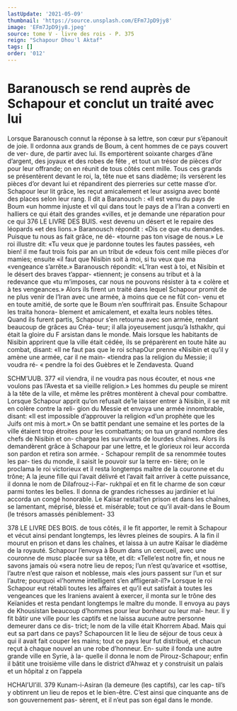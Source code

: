 ```yaml
---
lastUpdate: '2021-05-09'
thumbnail: 'https://source.unsplash.com/EFm7JpD9jy8'
image: 'EFm7JpD9jy8.jpeg'
source: tome V - livre des rois - P. 375
reign: "Schapour Dhou'l Aktaf"
tags: []
order: '012'
---
```


# Baranousch se rend auprès de Schapour et conclut un traité avec lui

Lorsque Baranousch connut la réponse à sa lettre, son cœur pur s’épanouit de joie. Il ordonna aux grands
de Boum, à cent hommes de ce pays couvert de ver-
dure, de partir avec lui. Ils emportèrent soixante charges d’âne d’argent, des joyaux et des robes de
fête , et tout un trésor de pièces d’or pour leur offrande; on en réunit de tous côtés cent mille. Tous
ces grands se présentèrent devant le roi, la, tête nue
et sans diadème; ils versèrent les pièces d’or devant
lui et répandirent des pierreries sur cette masse d’or. Schapour leur lit grâce, les reçut amicalement et leur assigna avec bonté des places selon leur rang.
Il dit a Baranousch : «Il est venu du pays de Boum «un homme injuste et vil qui dans tout le pays de a l’Iran a converti en halliers ce qui était des grandes «villes, et je demande une réparation pour ce qui
376 LE LIVRE DES BUIS.
«est devenu un désert et le repaire des léopards
«et des lions.» Baranousch répondit : «Dis ce que
«tu demandes. Puisque tu nous as fait grâce, ne dé- «tourne pas ton visage de nous.» Le roi illustre dit: «Tu veux que je pardonne toutes les fautes passées, «eh bien! iI me faut trois fois par an un tribut de «deux fois cent mille pièces d’or mamies; ensuite
«il faut que Nisibin soit à moi, si tu veux que ma «vengeance s’arrête.» Baranousch répondit: «L’Iran
«est à toi, et Nisibin et le désert des braves t’appar- «tiennent; je consens au tribut et à la redevance que «tu m’imposes, car nous ne pouvons résister à ta
« colère et à tes vengeances.» Alors ils firent un traité
dans lequel Schapour promit de ne plus venir de l’Iran avec une armée, à moins que ce ne fût con-
venu et en toute amitié, de sorte que le Boum n’en souffrirait pas. Ensuite Schapour les traita honora- blement et amicalement, et exalta leurs nobles têtes.
Quand ils furent partis, Schapour s’en retourna avec son armée, rendant beaucoup de grâces au Créa-
teur; il alla joyeusement jusqu’à Isthakhr, qui était
la gloire du F arsistan dans le monde. Mais lorsque les habitants de Nisibin apprirent que la ville était cédée, ils se préparèrent en toute hâte au combat,
disant: «Il ne faut pas que le roi schapOur prenne «Nisibin et qu’il y amène une armée, car il ne main-
«tiendra pas la religion du Messie; il voudra ré- « pendre la foi des Guèbres et le Zendavesta. Quand

SCHM’UUB. 377 «il viendra, il ne voudra pas nous écouter, et nous
«ne voulons pas l’Avesta et sa vieille religion.» Les hommes du peuple se mirent à la tête de la ville, et même les prêtres montèrent à cheval pour combattre. Lorsque Schapour apprit qu’on refusait de’le laisser entrer à Nisibin, il se mit en colère contre la reli- gion du Messie et envoya une armée innombrable,
disant: «Il est impossible d’approuver la religion «d’un prophète que les Juifs ont mis à mort.» On
se battit pendant une semaine et les portes de la ville étaient trop étroites pour les combattants; on
tua un grand nombre des chefs de Nisibin et on- chargea les survivants de lourdes chaînes. Alors ils demandèrent grâce à Schapour par une lettre, et le glorieux roi leur accorda son pardon et retira son
armée. -
Schapour remplit de sa renommée toutes les par-
ties du monde, il saisit le pouvoir sur la terre en- tière; on le proclama le roi victorieux et il resta longtemps maître de la couronne et du trône; A la
jeune fille qui l’avait délivré et l’avait fait arriver à
cette puissance, il donna le nom de Dilafrouz-i-Far- rukhpaï et en fit le charme de son cœur parmi tontes les belles. Il donna de grandes richesses au jardinier et lui accorda un congé honorable.
Le Kaïsar restait’en prison et dans les chaînes, se lamentant, méprisé, blessé et. misérable; tout ce qu’il
avait-dans le Boum (le trésors amassés péniblement- 33

378 LE LIVRE DES BOIS.
de tous côtés, il le fit apporter, le remit à Schapour
et vécut ainsi pendant longtemps, les lèvres pleines
de soupirs. A la fin il mourut en prison et dans les chaînes, et laissa à un autre Kaïsar le diadème de la royauté. Schapour l’envoya à Boum dans un cercueil,
avec une couronne de musc placée sur sa tête, et dit: «Telle’est notre fin, et nous ne savons jamais où
«sera notre lieu de repos; l’un n’est qu’avarice et
«sottise, l’autre n’est que raison et noblesse, mais
«les jours passent sur l’un et sur l’autre; pourquoi «l’homme intelligent s’en affligerait-il?»
Lorsque le roi Schapour eut rétabli toutes les affaires et qu’il eut satisfait à toutes les vengeances
que les Iraniens avaient à exercer, il monta sur le trône des Keïanides et resta pendant longtemps le maître du monde. Il envoya au pays de Khousistan beaucoup d’hommes pour leur bonheur ou leur mal- heur. ll y fit bâtir une ville pour les captifs et ne laissa aucune autre personne demeurer dans ce dis- trict; le nom de la ville était Khorrem Abad. Mais qui eut sa part dans ce pays? Schapourcen lit le lieu de séjour de tous ceux à qui il avait fait couper les mains; tout ce pays leur fut distribué, et chacun reçut à chaque nouvel an une robe d’honneur. En-
suite il fonda une autre grande ville en Syrie, à la- quelle il donna le nom de Pirouz-Schapour; enfin il bâtit une troisième ville dans le district d’Ahwaz
et y construisit un palais et un hôpital z on l’appela

HCHAl’Ul’ill. 379 Kunam-i-Asiran (la demeure (les captifs), car les cap-
til’s y obtinrent un lieu de repos et le bien-être. C’est
ainsi que cinquante ans de son gouvernement pas- sèrent, et il n’eut pas son égal dans le monde.
